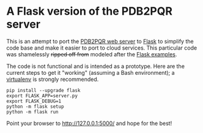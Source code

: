 # A Flask version of the PDB2PQR server

This is an attempt to port the [PDB2PQR web server](http://www.poissonboltzmann.org) to [Flask](http://flask.pocoo.org/) to simplify the code base and make it easier to port to cloud services.
This particular code was shamelessly <strike>ripped off from</strike> modeled after the [Flask examples](http://flask.pocoo.org/).

The code is not functional and is intended as a prototype.  Here are the current steps to get it "working" (assuming a Bash environment); a [virtualenv](https://virtualenv.pypa.io/en/stable/) is strongly recommended.

```
pip install --upgrade flask
export FLASK_APP=server.py
export FLASK_DEBUG=1
python -m flask setup
python -m flask run
```

Point your browser to <http://127.0.0.1:5000/> and hope for the best!
